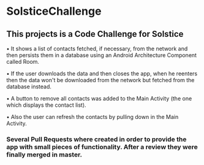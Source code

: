 # SolsticeChallenge

## This projects is a Code Challenge for Solstice

• It shows a list of contacts fetched, if necessary, from the network and then persists them in a database using an Android Architecture Component called Room.

• If the user downloads the data and then closes the app, when he reenters then the data won't be downloaded from the network but fetched from the database instead.

• A button to remove all contacts was added to the Main Activity (the one which displays the contact list).

• Also the user can refresh the contacts by pulling down in the Main Activity.

### Several Pull Requests where created in order to provide the app with small pieces of functionality. After a review they were finally merged in master.
